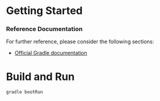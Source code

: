 # Getting Started

### Reference Documentation
For further reference, please consider the following sections:

* [Official Gradle documentation](https://docs.gradle.org)

# Build and Run
```
gradle bootRun
```